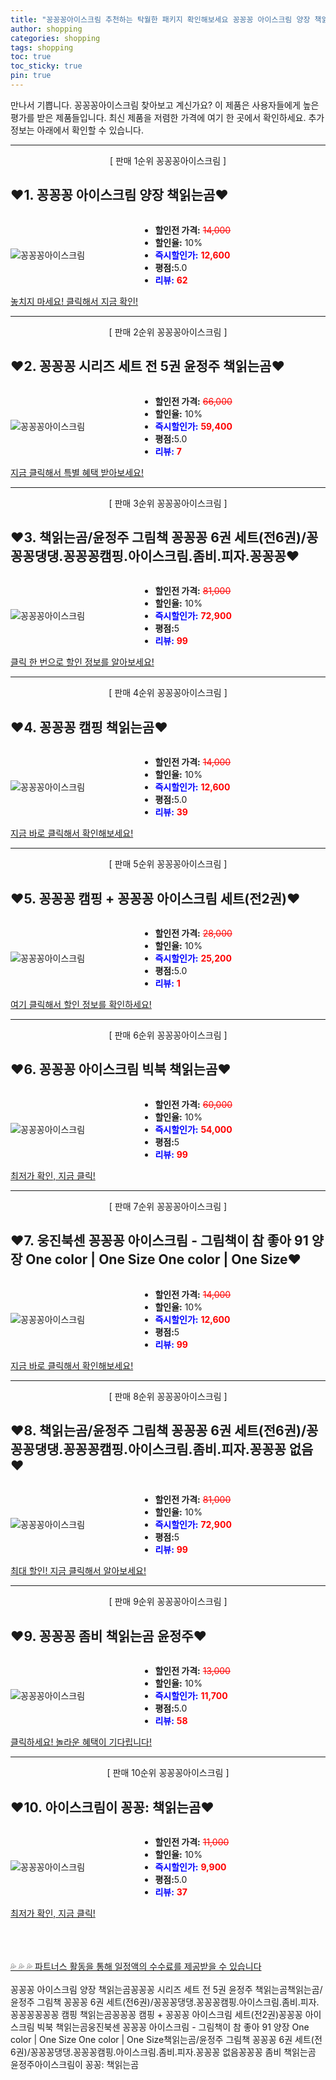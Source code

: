 ```yaml
---
title: "꽁꽁꽁아이스크림 추천하는 탁월한 패키지 확인해보세요 꽁꽁꽁 아이스크림 양장 책읽는곰"
author: shopping
categories: shopping
tags: shopping
toc: true
toc_sticky: true
pin: true
---
```

만나서 기쁩니다. 꽁꽁꽁아이스크림 찾아보고 계신가요? 이 제품은 사용자들에게 높은평가를 받은 제품들입니다. 최신 제품을 저렴한 가격에 여기 한 곳에서 확인하세요. 추가 정보는 아래에서 확인할 수 있습니다.

---
<p class="toplist" style="margin: 0 auto; display: block; width: fit-content;">[ 판매 1순위 꽁꽁꽁아이스크림 ]</p>

<h2><strong>❤️1. 꽁꽁꽁 아이스크림 양장 책읽는곰❤️</strong></h2>

<div style="display: flex; align-items: center;">
    <div style="flex: 0.4;">
        <img src="https://thumbnail6.coupangcdn.com/thumbnails/remote/230x230ex/image/rs_quotation_api/cgkerxc6/efc95cb5d8d942b4a5dedfd0f7bf3d5f.jpg" alt="꽁꽁꽁아이스크림" style="max-width: 100%;">
    </div>
    <div style="flex: 0.6; margin-left: 10px;">
        <ul>
            <li><strong>할인전 가격:</strong> <del style="color: red;">14,000</del></li>
            <li><strong>할인율:</strong> 10%</li>
            <li><span style='color:blue'><strong>즉시할인가:</strong></span> <span style='color:red'><strong>12,600</strong></span></li>
            <li><strong>평점:</strong>5.0</li>
            <li><span style='color:blue'><strong>리뷰:</strong></span> <span style='color:red'><strong>62</strong></span></li>
        </ul>
    </div>
</div>
<div class="center">
    <a href="https://selin100587.github.io?lptag=AF9450613&subid=githubio&pageKey=6666739061&traceid=V0-153&itemId=15324434979&vendorItemId=82544757979" class="myButton">
        놓치지 마세요! 클릭해서 지금 확인!
    </a>
</div>


---
<p class="toplist" style="margin: 0 auto; display: block; width: fit-content;">[ 판매 2순위 꽁꽁꽁아이스크림 ]</p>

<h2><strong>❤️2. 꽁꽁꽁 시리즈 세트 전 5권 윤정주 책읽는곰❤️</strong></h2>

<div style="display: flex; align-items: center;">
    <div style="flex: 0.4;">
        <img src="https://thumbnail6.coupangcdn.com/thumbnails/remote/230x230ex/image/rs_quotation_api/ilfg0x3e/49ec569fcb55486ebaae43eb83a6a18d.jpg" alt="꽁꽁꽁아이스크림" style="max-width: 100%;">
    </div>
    <div style="flex: 0.6; margin-left: 10px;">
        <ul>
            <li><strong>할인전 가격:</strong> <del style="color: red;">66,000</del></li>
            <li><strong>할인율:</strong> 10%</li>
            <li><span style='color:blue'><strong>즉시할인가:</strong></span> <span style='color:red'><strong>59,400</strong></span></li>
            <li><strong>평점:</strong>5.0</li>
            <li><span style='color:blue'><strong>리뷰:</strong></span> <span style='color:red'><strong>7</strong></span></li>
        </ul>
    </div>
</div>
<div class="center">
    <a href="https://selin100587.github.io?lptag=AF9450613&subid=githubio&pageKey=6339182340&traceid=V0-153&itemId=13291118658&vendorItemId=86626543811" class="myButton">
        지금 클릭해서 특별 혜택 받아보세요!
    </a>
</div>


---
<p class="toplist" style="margin: 0 auto; display: block; width: fit-content;">[ 판매 3순위 꽁꽁꽁아이스크림 ]</p>

<h2><strong>❤️3. 책읽는곰/윤정주 그림책 꽁꽁꽁 6권 세트(전6권)/꽁꽁꽁댕댕.꽁꽁꽁캠핑.아이스크림.좀비.피자.꽁꽁꽁❤️</strong></h2>

<div style="display: flex; align-items: center;">
    <div style="flex: 0.4;">
        <img src="https://thumbnail8.coupangcdn.com/thumbnails/remote/230x230ex/image/vendor_inventory/e958/b43b50d4d28137da8f24ee5f2ee28075f4342d07f8a4574575fcbb0478d4.jpg" alt="꽁꽁꽁아이스크림" style="max-width: 100%;">
    </div>
    <div style="flex: 0.6; margin-left: 10px;">
        <ul>
            <li><strong>할인전 가격:</strong> <del style="color: red;">81,000</del></li>
            <li><strong>할인율:</strong> 10%</li>
            <li><span style='color:blue'><strong>즉시할인가:</strong></span> <span style='color:red'><strong>72,900</strong></span></li>
            <li><strong>평점:</strong>5</li>
            <li><span style='color:blue'><strong>리뷰:</strong></span> <span style='color:red'><strong>99</strong></span></li>
        </ul>
    </div>
</div>
<div class="center">
    <a href="https://selin100587.github.io?lptag=AF9450613&subid=githubio&pageKey=8252558424&traceid=V0-153&itemId=23761043653&vendorItemId=90785452582" class="myButton">
        클릭 한 번으로 할인 정보를 알아보세요!
    </a>
</div>


---
<p class="toplist" style="margin: 0 auto; display: block; width: fit-content;">[ 판매 4순위 꽁꽁꽁아이스크림 ]</p>

<h2><strong>❤️4. 꽁꽁꽁 캠핑 책읽는곰❤️</strong></h2>

<div style="display: flex; align-items: center;">
    <div style="flex: 0.4;">
        <img src="https://thumbnail10.coupangcdn.com/thumbnails/remote/230x230ex/image/rs_quotation_api/u5ykjzr1/34b721487e64402f9f10edacdfb785c5.jpg" alt="꽁꽁꽁아이스크림" style="max-width: 100%;">
    </div>
    <div style="flex: 0.6; margin-left: 10px;">
        <ul>
            <li><strong>할인전 가격:</strong> <del style="color: red;">14,000</del></li>
            <li><strong>할인율:</strong> 10%</li>
            <li><span style='color:blue'><strong>즉시할인가:</strong></span> <span style='color:red'><strong>12,600</strong></span></li>
            <li><strong>평점:</strong>5.0</li>
            <li><span style='color:blue'><strong>리뷰:</strong></span> <span style='color:red'><strong>39</strong></span></li>
        </ul>
    </div>
</div>
<div class="center">
    <a href="https://selin100587.github.io?lptag=AF9450613&subid=githubio&pageKey=7427001402&traceid=V0-153&itemId=19280991652&vendorItemId=86395983171" class="myButton">
        지금 바로 클릭해서 확인해보세요!
    </a>
</div>


---
<p class="toplist" style="margin: 0 auto; display: block; width: fit-content;">[ 판매 5순위 꽁꽁꽁아이스크림 ]</p>

<h2><strong>❤️5. 꽁꽁꽁 캠핑 + 꽁꽁꽁 아이스크림 세트(전2권)❤️</strong></h2>

<div style="display: flex; align-items: center;">
    <div style="flex: 0.4;">
        <img src="https://thumbnail9.coupangcdn.com/thumbnails/remote/230x230ex/image/vendor_inventory/08e5/a4bbaab29e903e7e6fe1574c8d1849238e48a88105c771425d69d7136c93.jpg" alt="꽁꽁꽁아이스크림" style="max-width: 100%;">
    </div>
    <div style="flex: 0.6; margin-left: 10px;">
        <ul>
            <li><strong>할인전 가격:</strong> <del style="color: red;">28,000</del></li>
            <li><strong>할인율:</strong> 10%</li>
            <li><span style='color:blue'><strong>즉시할인가:</strong></span> <span style='color:red'><strong>25,200</strong></span></li>
            <li><strong>평점:</strong>5.0</li>
            <li><span style='color:blue'><strong>리뷰:</strong></span> <span style='color:red'><strong>1</strong></span></li>
        </ul>
    </div>
</div>
<div class="center">
    <a href="https://selin100587.github.io?lptag=AF9450613&subid=githubio&pageKey=7417481317&traceid=V0-153&itemId=19233841636&vendorItemId=86897710116" class="myButton">
        여기 클릭해서 할인 정보를 확인하세요!
    </a>
</div>


---
<p class="toplist" style="margin: 0 auto; display: block; width: fit-content;">[ 판매 6순위 꽁꽁꽁아이스크림 ]</p>

<h2><strong>❤️6. 꽁꽁꽁 아이스크림 빅북 책읽는곰❤️</strong></h2>

<div style="display: flex; align-items: center;">
    <div style="flex: 0.4;">
        <img src="https://thumbnail7.coupangcdn.com/thumbnails/remote/230x230ex/image/vendor_inventory/9c9c/d24b458e5d2e347391c96bf4a0e63d1d0a9cf158e6740bbd3f41c6cde871.png" alt="꽁꽁꽁아이스크림" style="max-width: 100%;">
    </div>
    <div style="flex: 0.6; margin-left: 10px;">
        <ul>
            <li><strong>할인전 가격:</strong> <del style="color: red;">60,000</del></li>
            <li><strong>할인율:</strong> 10%</li>
            <li><span style='color:blue'><strong>즉시할인가:</strong></span> <span style='color:red'><strong>54,000</strong></span></li>
            <li><strong>평점:</strong>5</li>
            <li><span style='color:blue'><strong>리뷰:</strong></span> <span style='color:red'><strong>99</strong></span></li>
        </ul>
    </div>
</div>
<div class="center">
    <a href="https://selin100587.github.io?lptag=AF9450613&subid=githubio&pageKey=6959991581&traceid=V0-153&itemId=16940072727&vendorItemId=84117619668" class="myButton">
        최저가 확인, 지금 클릭!
    </a>
</div>


---
<p class="toplist" style="margin: 0 auto; display: block; width: fit-content;">[ 판매 7순위 꽁꽁꽁아이스크림 ]</p>

<h2><strong>❤️7. 웅진북센 꽁꽁꽁 아이스크림 - 그림책이 참 좋아 91 양장 One color | One Size One color | One Size❤️</strong></h2>

<div style="display: flex; align-items: center;">
    <div style="flex: 0.4;">
        <img src="https://thumbnail6.coupangcdn.com/thumbnails/remote/230x230ex/image/vendor_inventory/0959/266dfb0e0b4a1781660fbc5bf1f7579a2dd510de3e9c159e77fe109a8485.jpg" alt="꽁꽁꽁아이스크림" style="max-width: 100%;">
    </div>
    <div style="flex: 0.6; margin-left: 10px;">
        <ul>
            <li><strong>할인전 가격:</strong> <del style="color: red;">14,000</del></li>
            <li><strong>할인율:</strong> 10%</li>
            <li><span style='color:blue'><strong>즉시할인가:</strong></span> <span style='color:red'><strong>12,600</strong></span></li>
            <li><strong>평점:</strong>5</li>
            <li><span style='color:blue'><strong>리뷰:</strong></span> <span style='color:red'><strong>99</strong></span></li>
        </ul>
    </div>
</div>
<div class="center">
    <a href="https://selin100587.github.io?lptag=AF9450613&subid=githubio&pageKey=7900342479&traceid=V0-153&itemId=21649259800&vendorItemId=82417751283" class="myButton">
        지금 바로 클릭해서 확인해보세요!
    </a>
</div>


---
<p class="toplist" style="margin: 0 auto; display: block; width: fit-content;">[ 판매 8순위 꽁꽁꽁아이스크림 ]</p>

<h2><strong>❤️8. 책읽는곰/윤정주 그림책 꽁꽁꽁 6권 세트(전6권)/꽁꽁꽁댕댕.꽁꽁꽁캠핑.아이스크림.좀비.피자.꽁꽁꽁 없음❤️</strong></h2>

<div style="display: flex; align-items: center;">
    <div style="flex: 0.4;">
        <img src="https://thumbnail10.coupangcdn.com/thumbnails/remote/230x230ex/image/vendor_inventory/e66c/e5d81db040a44398cea043d95d2a9ea179540523808c542d53084e02b69e.jpg" alt="꽁꽁꽁아이스크림" style="max-width: 100%;">
    </div>
    <div style="flex: 0.6; margin-left: 10px;">
        <ul>
            <li><strong>할인전 가격:</strong> <del style="color: red;">81,000</del></li>
            <li><strong>할인율:</strong> 10%</li>
            <li><span style='color:blue'><strong>즉시할인가:</strong></span> <span style='color:red'><strong>72,900</strong></span></li>
            <li><strong>평점:</strong>5</li>
            <li><span style='color:blue'><strong>리뷰:</strong></span> <span style='color:red'><strong>99</strong></span></li>
        </ul>
    </div>
</div>
<div class="center">
    <a href="https://selin100587.github.io?lptag=AF9450613&subid=githubio&pageKey=8243125035&traceid=V0-153&itemId=23721697011&vendorItemId=90746530399" class="myButton">
        최대 할인! 지금 클릭해서 알아보세요!
    </a>
</div>


---
<p class="toplist" style="margin: 0 auto; display: block; width: fit-content;">[ 판매 9순위 꽁꽁꽁아이스크림 ]</p>

<h2><strong>❤️9. 꽁꽁꽁 좀비 책읽는곰 윤정주❤️</strong></h2>

<div style="display: flex; align-items: center;">
    <div style="flex: 0.4;">
        <img src="https://thumbnail7.coupangcdn.com/thumbnails/remote/230x230ex/image/rs_quotation_api/8jttkr4g/b4b16db12e014db0a7f1813b4f479cfa.jpg" alt="꽁꽁꽁아이스크림" style="max-width: 100%;">
    </div>
    <div style="flex: 0.6; margin-left: 10px;">
        <ul>
            <li><strong>할인전 가격:</strong> <del style="color: red;">13,000</del></li>
            <li><strong>할인율:</strong> 10%</li>
            <li><span style='color:blue'><strong>즉시할인가:</strong></span> <span style='color:red'><strong>11,700</strong></span></li>
            <li><strong>평점:</strong>5.0</li>
            <li><span style='color:blue'><strong>리뷰:</strong></span> <span style='color:red'><strong>58</strong></span></li>
        </ul>
    </div>
</div>
<div class="center">
    <a href="https://selin100587.github.io?lptag=AF9450613&subid=githubio&pageKey=5562473767&traceid=V0-153&itemId=8827396874&vendorItemId=76114232845" class="myButton">
        클릭하세요! 놀라운 혜택이 기다립니다!
    </a>
</div>


---
<p class="toplist" style="margin: 0 auto; display: block; width: fit-content;">[ 판매 10순위 꽁꽁꽁아이스크림 ]</p>

<h2><strong>❤️10. 아이스크림이 꽁꽁: 책읽는곰❤️</strong></h2>

<div style="display: flex; align-items: center;">
    <div style="flex: 0.4;">
        <img src="https://thumbnail10.coupangcdn.com/thumbnails/remote/230x230ex/image/vendor_inventory/2fd5/b8b48c35220de62094433baabe8471db6b66128a7e712892da17dcfba833.jpg" alt="꽁꽁꽁아이스크림" style="max-width: 100%;">
    </div>
    <div style="flex: 0.6; margin-left: 10px;">
        <ul>
            <li><strong>할인전 가격:</strong> <del style="color: red;">11,000</del></li>
            <li><strong>할인율:</strong> 10%</li>
            <li><span style='color:blue'><strong>즉시할인가:</strong></span> <span style='color:red'><strong>9,900</strong></span></li>
            <li><strong>평점:</strong>5.0</li>
            <li><span style='color:blue'><strong>리뷰:</strong></span> <span style='color:red'><strong>37</strong></span></li>
        </ul>
    </div>
</div>
<div class="center">
    <a href="https://selin100587.github.io?lptag=AF9450613&subid=githubio&pageKey=107157490&traceid=V0-153&itemId=326030244&vendorItemId=3798355869" class="myButton">
        최저가 확인, 지금 클릭!
    </a>
</div>

<br><br><br>[💦 💦 💦 파트너스 활동을 통해 일정액의 수수료를 제공받을 수 있습니다](https://link.coupang.com/a/bcpT2c)<br><br>꽁꽁꽁 아이스크림 양장 책읽는곰꽁꽁꽁 시리즈 세트 전 5권 윤정주 책읽는곰책읽는곰/윤정주 그림책 꽁꽁꽁 6권 세트(전6권)/꽁꽁꽁댕댕.꽁꽁꽁캠핑.아이스크림.좀비.피자.꽁꽁꽁꽁꽁꽁 캠핑 책읽는곰꽁꽁꽁 캠핑 + 꽁꽁꽁 아이스크림 세트(전2권)꽁꽁꽁 아이스크림 빅북 책읽는곰웅진북센 꽁꽁꽁 아이스크림 - 그림책이 참 좋아 91 양장 One color | One Size One color | One Size책읽는곰/윤정주 그림책 꽁꽁꽁 6권 세트(전6권)/꽁꽁꽁댕댕.꽁꽁꽁캠핑.아이스크림.좀비.피자.꽁꽁꽁 없음꽁꽁꽁 좀비 책읽는곰 윤정주아이스크림이 꽁꽁: 책읽는곰